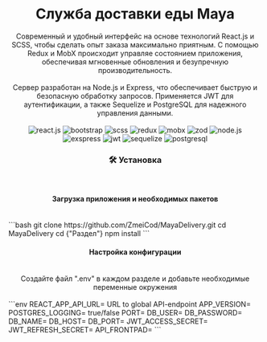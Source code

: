 <div align="center">
     <h1 align="center">Служба доставки еды Maya</h1>

<div align="center">
    Современный и удобный интерфейс на основе технологий React.js и SCSS, чтобы сделать опыт заказа максимально приятным. С помощью Redux и MobX происходит управляе состоянием приложения, обеспечивая мгновенные обновления и безупречную производительность.
     <br />
     <br />
    Сервер разработан на Node.js и Express, что обеспечивает быструю и безопасную обработку запросов. Применяется JWT для аутентификации, а также Sequelize и PostgreSQL для надежного управления данными.
</div>

<div>
  <br />
    <img src="https://img.shields.io/badge/-REACT_JS-42aaff?style=for-the-badge&logo=react&logoColor=42aaff&color=0f4648" alt="react.js">
    <img src="https://img.shields.io/badge/-Bootstrap-42aaff?style=for-the-badge&logo=reactbootstrap&logoColor=42aaff&color=0f4648" alt="bootstrap">
    <img src="https://img.shields.io/badge/-SCSS-black?style=for-the-badge&logo=Sass&logoColor=white&color=ff526c" alt="scss" />
    <img scr="https://img.shields.io/badge/-Redux-42aaff?style=for-the-badge&logo=redux&logoColor=42aaff&color=b866ff" alt="redux"/>
    <img src="https://img.shields.io/badge/-Mobx-white?style=for-the-badge&logo=mobx&logoColor=orange" alt="mobx" />
    <img src="https://img.shields.io/badge/-zod-black?style=for-the-badge&logo=zod&logoColor=blue&color=%23003841" alt="zod" />
    <img src="https://img.shields.io/badge/-Node_JS-black?style=for-the-badge&logo=nodedotjs&logoColor=3f9d39&color=876e6e" alt="node.js" />
    <img src="https://img.shields.io/badge/-Exspress_JS-black?style=for-the-badge&logo=javascript" alt="exspress" />
    <img src="https://img.shields.io/badge/-JWT-black?style=for-the-badge&logo=jsonwebtokens&logoColor=c8325f" alt="jwt" />
    <img src="https://img.shields.io/badge/-Sequelize-3b83bd?style=for-the-badge&logo=Sequelize&color=white" alt="sequelize" />
    <img src="https://img.shields.io/badge/-PostgreSQL-black?style=for-the-badge&logoColor=white&logo=postgresql&color=4169E1" alt="postgresql" />
  <br />
</div>
</div>

<div>
  <h3 align="center">🛠 Установка</h3>
  <br />
  <h4 align="center">Загрузка приложения и необходимых пакетов</h4>
  <br />
  ```bash
  git clone https://github.com/ZmeiCod/MayaDelivery.git
  cd MayaDelivery
  cd {"Раздел"}
  npm install
  ```
  <br />
  <h4 align="center">Настройка конфигурации</h4>
  <br />
  <div align="center">Создайте файл ".env" в каждом разделе и добавьте необходимые переменные окружения</div>
  <br />
  ```env
  REACT_APP_API_URL= URL to global API-endpoint
  APP_VERSION=
  POSTGRES_LOGGING= true/false
  PORT=
  DB_USER=
  DB_PASSWORD=
  DB_NAME=
  DB_HOST=
  DB_PORT=
  JWT_ACCESS_SECRET=
  JWT_REFRESH_SECRET=
  API_FRONTPAD=
  ```
<br />
</div>
